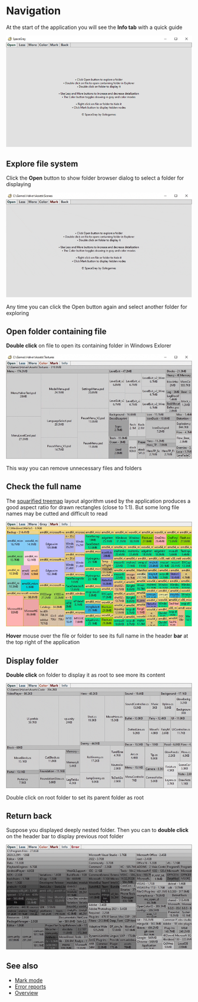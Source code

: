 # Navigation

At the start of the application you will see the **Info tab** with a quick guide

![Info tab](Images/info_tab.png)

## Explore file system

Click the **Open** button to show folder browser dialog to select a folder for displaying

![Open button](Images/open_button.gif)

Any time you can click the Open button again and select another folder for exploring

## Open folder containing file

**Double click** on file to open its containing folder in Windows Exlorer

![Open containing folder](Images/open_folder.gif)

This way you can remove unnecessary files and folders

## Check the full name

The [squarified treemap](https://en.wikipedia.org/wiki/Treemapping) layout algorithm used by the application produces a good aspect ratio for drawn rectangles (close to 1:1). But some long file names may be cutted and difficult to read

![Hover nodes](Images/hover_node.gif)

**Hover** mouse over the file or folder to see its full name in the header **bar** at the top right of the application

## Display folder

**Double click** on folder to display it as root to see more its content

![Display folders](Images/display_folder.gif)

Double click on root folder to set its parent folder as root

## Return back

Suppose you displayed deeply nested folder. Then you can to **double click** on the header bar to display previous root folder

![Display previous root](Images/click_bar.gif)

## See also
- [Mark mode]()
- [Error reports]()
- [Overview]()